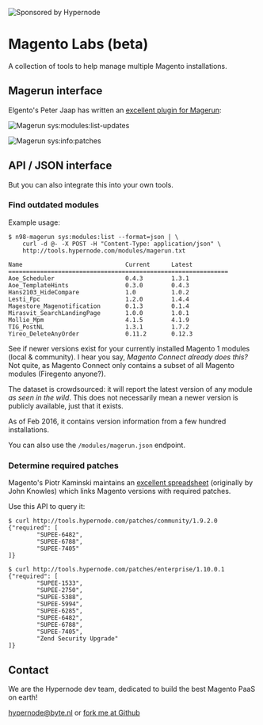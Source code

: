 ![Sponsored by Hypernode](http://tools.hypernode.com/hypernode-logo.png)

# Magento Labs (beta)

A collection of tools to help manage multiple Magento installations.

## Magerun interface

Elgento's Peter Jaap has written an [excellent plugin for Magerun](https://github.com/Hypernode/hypernode-magerun):

![Magerun sys:modules:list-updates](https://cloud.githubusercontent.com/assets/431360/12973661/3d7842ec-d0ae-11e5-9ebb-40da2ceac3e3.png)

![Magerun sys:info:patches](https://cloud.githubusercontent.com/assets/431360/12973660/3d77a648-d0ae-11e5-8a74-ddefb0e90d81.png)

## API / JSON interface

But you can also integrate this into your own tools.

### Find outdated modules

Example usage:
```
$ n98-magerun sys:modules:list --format=json | \
    curl -d @- -X POST -H "Content-Type: application/json" \
    http://tools.hypernode.com/modules/magerun.txt

Name                             Current      Latest
==============================================================
Aoe_Scheduler                    0.4.3        1.3.1
Aoe_TemplateHints                0.3.0        0.4.3
Hans2103_HideCompare             1.0          1.0.2
Lesti_Fpc                        1.2.0        1.4.4
Magestore_Magenotification       0.1.3        0.1.4
Mirasvit_SearchLandingPage       1.0.0        1.0.1
Mollie_Mpm                       4.1.5        4.1.9
TIG_PostNL                       1.3.1        1.7.2
Yireo_DeleteAnyOrder             0.11.2       0.12.3
```

See if newer versions exist for your currently installed Magento 1 modules (local & community). I hear you say, _Magento Connect already does this?_ Not quite, as Magento Connect only contains a subset of all Magento modules (Firegento anyone?).

The dataset is crowdsourced: it will report the latest version of any module _as seen in the wild_. This does not necessarily mean a newer version is publicly available, just that it exists.

As of Feb 2016, it contains version information from a few hundred installations.

You can also use the `/modules/magerun.json` endpoint.

### Determine required patches

Magento's Piotr Kaminski maintains an [excellent spreadsheet](https://docs.google.com/spreadsheets/d/1MTbU9Bq130zrrsJwLIB9d8qnGfYZnkm4jBlfNaBF19M/pubhtml?widget=true) (originally by John Knowles) which links Magento versions with required patches.

Use this API to query it:

```
$ curl http://tools.hypernode.com/patches/community/1.9.2.0
{"required": [
        "SUPEE-6482",
        "SUPEE-6788",
        "SUPEE-7405"
]}

$ curl http://tools.hypernode.com/patches/enterprise/1.10.0.1
{"required": [
        "SUPEE-1533",
        "SUPEE-2750",
        "SUPEE-5388",
        "SUPEE-5994",
        "SUPEE-6285",
        "SUPEE-6482",
        "SUPEE-6788",
        "SUPEE-7405",
        "Zend Security Upgrade"
]}
```

## Contact

We are the Hypernode dev team, dedicated to build the best Magento PaaS on earth! 

[hypernode@byte.nl](mailto:hypernode@byte.nl) or [fork me at Github](https://github.com/Hypernode/tools.hypernode.com)
